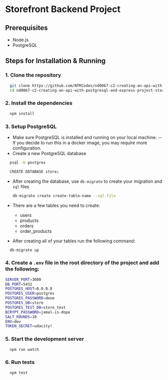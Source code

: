 # Storefront Backend Project

## Prerequisites
- Node.js
- PostgreSQL

## Steps for Installation & Running

### 1. Clone the repository
```bash
  git clone https://github.com/NTRCodes/nd0067-c2-creating-an-api-with-postgresql-and-express-project-starter.git
  cd nd0067-c2-creating-an-api-with-postgresql-and-express-project-starter
```
### 2. Install the dependencies 
```bash
  npm install
```

### 3. Setup PostgreSQL

- Make sure PostgreSQL is installed and running on your local machine.
-- If you decide to run this in a docker image, you may require more configuration.
- Create a new PostgreSQL database
```bash
  psql -U postgres

  CREATE DATABASE store;
```
- After creating the database, use `db-migrate` to create your migration and `sql` files
  ```bash
  db-migrate create create-table-name --sql-file

- There are a few tables you need to create:
  - users
  - products
  - orders
  - order_products


- After creating all of your tables run the following command:
```bash
  db-migrate up
```

### 4. Create a `.env` file in the root directory of the project and add the following:
  ```bash
  SERVER_PORT=3000
  DB_PORT=5432
  POSTGRES_HOST=0.0.0.0
  POSTGRES_USER=postgres
  POSTGRES_PASSWORD=done
  POSTGRES_DB=store
  POSTGRES_TEST_DB=store_test
  BCRYPT_PASSWORD=jamal-is-dope
  SALT_ROUNDS=10
  ENV=dev
  TOKEN_SECRET=udacity!
```
### 5. Start the development server
```bash
  npm run watch
```

### 6. Run tests
```bash
  npm test
```
